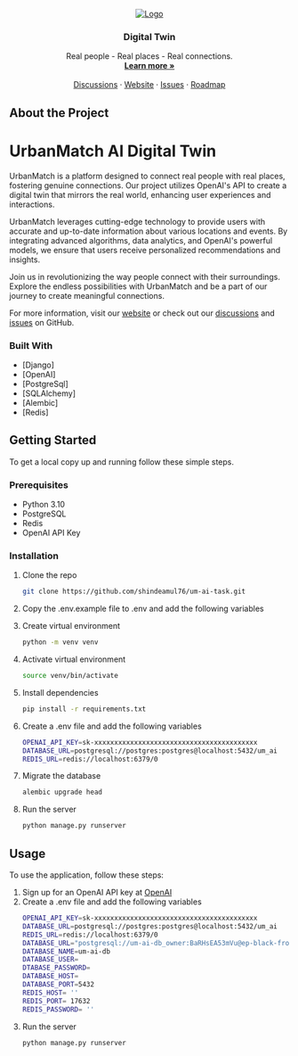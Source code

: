 <!-- PROJECT LOGO -->
<p align="center">
  <a href="https://github.com/shindeamul76/um-ai-task/">
   <img src="https://superblog.supercdn.cloud/site_cuid_cl4nx9q1v03891pmqfezg0xg9/images/logo-urbanmatch-1687345298740.jpg" alt="Logo">
  </a>

  <h3 align="center">Digital Twin</h3>

  <p align="center">
    Real people - Real places - Real connections.
    <br />
    <a href="https://www.urbanmatch.in/"><strong>Learn more »</strong></a>
    <br />
    <br />
    <a href="https://github.com/shindeamul76/um-ai-task/">Discussions</a>
    ·
    <a href="https://www.infigonfutures.com/">Website</a>
    ·
    <a href="https://github.com/shindeamul76/um-ai-task/issues">Issues</a>
    ·
    <a href="https://www.urbanmatch.in/">Roadmap</a>
  </p>
</p>


## About the Project

# UrbanMatch AI Digital Twin
UrbanMatch is a platform designed to connect real people with real places, fostering genuine connections. Our project utilizes OpenAI's API to create a digital twin that mirrors the real world, enhancing user experiences and interactions.

UrbanMatch leverages cutting-edge technology to provide users with accurate and up-to-date information about various locations and events. By integrating advanced algorithms, data analytics, and OpenAI's powerful models, we ensure that users receive personalized recommendations and insights.

Join us in revolutionizing the way people connect with their surroundings. Explore the endless possibilities with UrbanMatch and be a part of our journey to create meaningful connections.

For more information, visit our [website](https://www.urbanmatch.in/) or check out our [discussions](https://github.com/shindeamul76/um-ai-task/discussions) and [issues](https://github.com/shindeamul76/um-ai-task/issues) on GitHub.


### Built With

- [Django]
- [OpenAI]
- [PostgreSql]
- [SQLAlchemy]
- [Alembic]
- [Redis]

<!-- GETTING STARTED -->
## Getting Started

To get a local copy up and running follow these simple steps.

### Prerequisites

- Python 3.10
- PostgreSQL
- Redis
- OpenAI API Key

### Installation

1. Clone the repo
    ```sh
    git clone https://github.com/shindeamul76/um-ai-task.git
    ```
2. Copy the .env.example file to .env and add the following variables

3. Create virtual environment
     ```sh
     python -m venv venv
     ```
4. Activate virtual environment
     ```sh
     source venv/bin/activate
     ```
5. Install dependencies
    ```sh
    pip install -r requirements.txt
    ```
6. Create a .env file and add the following variables
    ```sh
    OPENAI_API_KEY=sk-xxxxxxxxxxxxxxxxxxxxxxxxxxxxxxxxxxxxxxxxx
    DATABASE_URL=postgresql://postgres:postgres@localhost:5432/um_ai
    REDIS_URL=redis://localhost:6379/0
    ```
7. Migrate the database
    ```sh
    alembic upgrade head
    ```
8. Run the server
    ```sh
    python manage.py runserver
    ```

<!-- USAGE EXAMPLES -->
## Usage

To use the application, follow these steps:

1. Sign up for an OpenAI API key at [OpenAI](https://platform.openai.com/signup)
2. Create a .env file and add the following variables
   ```sh
   OPENAI_API_KEY=sk-xxxxxxxxxxxxxxxxxxxxxxxxxxxxxxxxxxxxxxxxx
   DATABASE_URL=postgresql://postgres:postgres@localhost:5432/um_ai
   REDIS_URL=redis://localhost:6379/0
   DATABASE_URL="postgresql://um-ai-db_owner:BaRHsEA53mVu@ep-black-frog-a1d0y3uc.ap-southeast-1.aws.neon.tech/um-ai-db?sslmode=require"
   DATABASE_NAME=um-ai-db
   DATABASE_USER=
   DTABASE_PASSWORD=
   DATABASE_HOST=
   DATABASE_PORT=5432
   REDIS_HOST= ''
   REDIS_PORT= 17632
   REDIS_PASSWORD= ''
   ```
3. Run the server
   ```sh
   python manage.py runserver   
   ```
